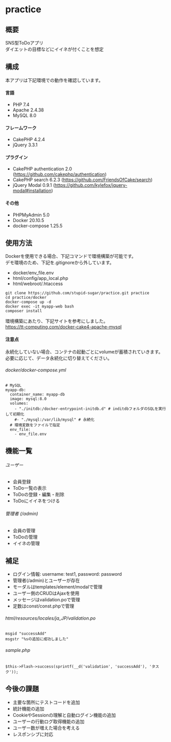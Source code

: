 # practice
## 概要
SNS型ToDoアプリ  
ダイエットの目標などにイイネが付くことを想定
## 構成
本アプリは下記環境での動作を確認しています。
#### 言語
- PHP 7.4
- Apache 2.4.38
- MySQL 8.0
#### フレームワーク
- CakePHP 4.2.4
- jQuery 3.3.1
#### プラグイン
- CakePHP authentication 2.0 (https://github.com/cakephp/authentication)
- CakePHP search 6.2.3 (https://github.com/FriendsOfCake/search)
- jQuery Modal 0.9.1 (https://github.com/kylefox/jquery-modal#installation)
#### その他
- PHPMyAdmin 5.0
- Docker 20.10.5
- docker-compose 1.25.5
## 使用方法
Dockerを使用できる場合、下記コマンドで環境構築が可能です。  
デモ環境のため、下記を.gitignoreから外しています。  
- docker/env_file.env
- html/config/app_local.php
- html/webroot/.htaccess
```
git clone https://github.com/stupid-sugar/practice.git practice
cd practice/docker
docker-compose up -d
docker exec -it myapp-web bash
composer install
```
環境構築にあたり、下記サイトを参考にしました。  
https://tt-computing.com/docker-cake4-apache-mysql
#### 注意点
永続化していない場合、コンテナの起動ごとにvolumeが蓄積されていきます。  
必要に応じて、データ永続化に切り替えてください。
###### docker/docker-compose.yml
```
# MySQL
myapp-db:
  container_name: myapp-db
  image: mysql:8.0
  volumes:
    - "./initdb:/docker-entrypoint-initdb.d" # inditdbフォルダのSQLを実行して初期化
    #- "./mysql:/var/lib/mysql" # 永続化
  # 環境変数をファイルで指定
  env_file:
    - env_file.env
```
## 機能一覧
###### ユーザー
- 会員登録
- ToDo一覧の表示
- ToDoの登録・編集・削除
- ToDoにイイネをつける
###### 管理者 (/admin)
- 会員の管理
- ToDoの管理
- イイネの管理
## 補足
- ログイン情報: username: test1, password: password
- 管理者(/admin)とユーザーが存在
- モーダルはtemplates/element/modalで管理
- ユーザー側のCRUDはAjaxを使用
- メッセージはvalidation.poで管理
- 定数はconst/const.phpで管理
###### html/resources/locales/ja_JP/validation.po
```
msgid "successAdd"
msgstr "%sの追加に成功しました"
```
###### sample.php
```
$this->Flash->success(sprintf(__d('validation', 'successAdd'), 'タスク'));
```
## 今後の課題
- 主要な箇所にテストコードを追加
- 統計機能の追加
- CookieやSessionの理解と自動ログイン機能の追加
- ユーザーの行動ログ取得機能の追加
- ユーザー数が増えた場合を考える
- レスポンシブに対応